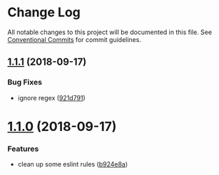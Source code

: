 # Change Log

All notable changes to this project will be documented in this file.
See [Conventional Commits](https://conventionalcommits.org) for commit guidelines.

<a name="1.1.1"></a>
## [1.1.1](https://github.com/react-bootstrap/configs/compare/@react-bootstrap/eslint-config@1.1.0...@react-bootstrap/eslint-config@1.1.1) (2018-09-17)


### Bug Fixes

* ignore regex ([921d791](https://github.com/react-bootstrap/configs/commit/921d791))





<a name="1.1.0"></a>
# [1.1.0](https://github.com/react-bootstrap/configs/compare/@react-bootstrap/eslint-config@1.0.0...@react-bootstrap/eslint-config@1.1.0) (2018-09-17)


### Features

* clean up some eslint rules ([b924e8a](https://github.com/react-bootstrap/configs/commit/b924e8a))
